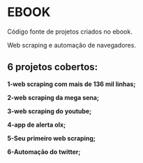 # EBOOK

Código fonte de projetos criados no ebook.

Web scraping e automação de navegadores.

## 6 projetos cobertos:

**1-web scraping com mais de 136 mil linhas;**

**2-web scraping da mega sena;**

**3-web scraping do youtube;**

**4-app de alerta olx;**

**5-Seu primeiro web scraping;**

**6-Automação do twitter;**
